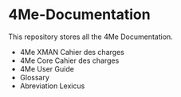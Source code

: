 # 4Me-Documentation
This repository stores all the 4Me Documentation.
- 4Me XMAN Cahier des charges
- 4Me Core Cahier des charges
- 4Me User Guide
- Glossary
- Abreviation Lexicus

